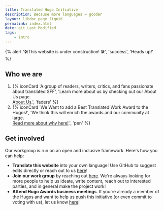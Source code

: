```yaml
---
title: Translated Hugo Initiative
description: Because more languages = gooder
layout: libdoc_page.liquid
permalink: index.html
date: git Last Modified
tags:
    - intro
---
```

{% alert '🛠️This website is under construction! 🛠️', 'success', 'Heads up!' %}

## Who we are

1. {% iconCard 'A group of readers, writers, critics, and fans passionate about translated SFF', 'Learn more about us by checking out our About Us page. <br>[About Us](/about-us).', 'faders' %}
2. {% iconCard 'We Want to add a Best Translated Work Award to the Hugos!', 'We think this will enrich the awards and our community at large. <br>[Read more about why here!](/why-award).', 'pen' %}

## Get involved

Our workgroup is run on an open and inclusive framework. Here's how you can help:

* **Translate this website** into your own language! Use GitHub to suggest edits directly or reach out to us [here](address@gmail.com)!
* **Join our work group** by reaching out [here](address@gmail.com). We're always looking for more people to help us ideate, write content, reach out to interested parties, and in general make the project work!
* **Attend Hugo Awards business meetings**. If you're already a member of the Hugos and want to help us push this initiative (or even commit to voting with us), let us know [here](address@gmail.com)!